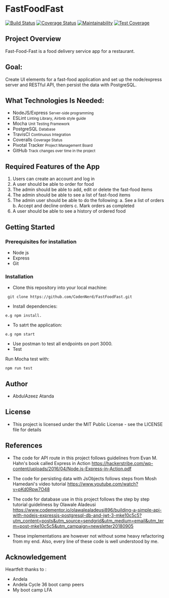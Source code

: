 # FastFoodFast

[![Build Status](https://travis-ci.org/CodenNerd/FastFoodFast.svg?branch=develop)](https://travis-ci.org/CodenNerd/FastFoodFast) <a href='https://coveralls.io/github/CodenNerd/FastFoodFast?branch=develop'><img src='https://coveralls.io/repos/github/CodenNerd/FastFoodFast/badge.svg?branch=develop' alt='Coverage Status' /></a>
 [![Maintainability](https://api.codeclimate.com/v1/badges/43ea0e9162cc3149ace7/maintainability)](https://codeclimate.com/github/CodenNerd/FastFoodFast/maintainability) [![Test Coverage](https://api.codeclimate.com/v1/badges/43ea0e9162cc3149ace7/test_coverage)](https://codeclimate.com/github/CodenNerd/FastFoodFast/test_coverage)

## Project Overview

Fast-Food-Fast​ is a food delivery service app for a restaurant.

## Goal:

Create UI elements for a fast-food application and set up the node/express server and RESTful API, then persist the data with PostgreSQL.

## What Technologies Is Needed:

- NodeJS/Express <small>Server-side programming</small>
- ESLint <small>Linting Library, Airbnb style guide</small>
- Mocha <small>Unit Testing Framework</small>
- PostgreSQL <small> Database </small>
- TravisCI <small> Continuous Integration </small>
- Coveralls <small> Coverage Status</small>
- Pivotal Tracker <small> Project Management Board </small>
- GitHub <small> Track changes over time in the project </small>

## Required Features of the App

1. Users can create an account and log in
2. A user should be able to order for food
3. The admin should be able to add, edit or delete the fast-food items
4. The admin should be able to see a list of fast-food items
5. The admin user should be able to do the following:
    a. See a list of orders
    b. Accept and decline orders
    c. Mark orders as completed
6. A user should be able to see a history of ordered food

## Getting Started
### Prerequisites for installation
- Node js
- Express
- Git
### Installation
- Clone this repository into your local machine:
```
 git clone https://github.com/CodenNerd/FastFoodFast.git
 ```
- Install dependencies:
```
e.g npm install.
```
- To satrt the application:
```
e.g npm start
```
- Use postman to test all endpoints on port 3000.
- Test

Run Mocha test with:
```
npm run test
```

## Author
- AbdulAzeez Atanda

## License
- This project is licensed under the MIT Public License - see the LICENSE file for details

## References
- The code for API route in this project follows guidelines from Evan M. Hahn's book called Express in Action  https://hackerstribe.com/wp-content/uploads/2016/04/Node.js-Express-in-Action.pdf

- The code for persisting data with JsObjects follows steps from Mosh Hamedani's video tutorial https://www.youtube.com/watch?v=pKd0Rpw7O48

- The code for database use in this project follows the step by step tutorial guideliness by Olawale Aladeusi https://www.codementor.io/olawalealadeusi896/building-a-simple-api-with-nodejs-expressjs-postgresql-db-and-jwt-3-mke10c5c5?utm_content=posts&utm_source=sendgrid&utm_medium=email&utm_term=post-mke10c5c5&utm_campaign=newsletter20180905 

- These implementations are however not without some heavy refactoring from my end. Also, every line of these code is well understood by me.


## Acknowledgement
 Heartfelt thanks to :
 - Andela
 - Andela Cycle 36 boot camp peers
 - My boot camp LFA
